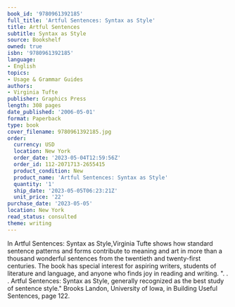 ```yaml
---
book_id: '9780961392185'
full_title: 'Artful Sentences: Syntax as Style'
title: Artful Sentences
subtitle: Syntax as Style
source: Bookshelf
owned: true
isbn: '9780961392185'
language:
- English
topics:
- Usage & Grammar Guides
authors:
- Virginia Tufte
publisher: Graphics Press
length: 308 pages
date_published: '2006-05-01'
format: Paperback
type: book
cover_filename: 9780961392185.jpg
order:
  currency: USD
  location: New York
  order_date: '2023-05-04T12:59:56Z'
  order_id: 112-2071713-2655415
  product_condition: New
  product_name: 'Artful Sentences: Syntax as Style'
  quantity: '1'
  ship_date: '2023-05-05T06:23:21Z'
  unit_price: '22'
purchase_date: '2023-05-05'
location: New York
read_status: consulted
theme: writing
---
```

In Artful Sentences: Syntax as Style,Virginia Tufte shows how standard sentence patterns and forms contribute to meaning and art in more than a thousand wonderful sentences from the twentieth and twenty-first centuries. The book has special interest for aspiring writers, students of literature and language, and anyone who finds joy in reading and writing.
". . . Artful Sentences: Syntax as Style, generally recognized as the best study of sentence style." Brooks Landon, University of Iowa, in Building Useful Sentences, page 122.
